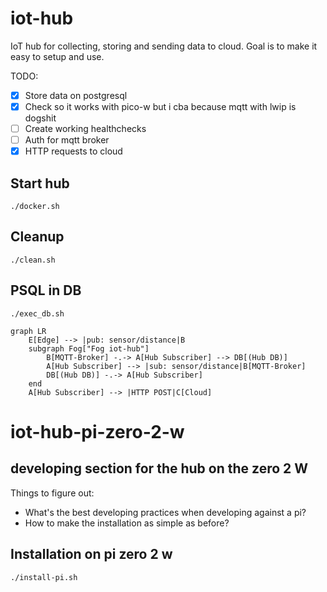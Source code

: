 # iot-hub

IoT hub for collecting, storing and sending data to cloud.
Goal is to make it easy to setup and use.

TODO:
- [x] Store data on postgresql
- [x] Check so it works with pico-w but i cba because mqtt with lwip is dogshit
- [ ] Create working healthchecks
- [ ] Auth for mqtt broker
- [x] HTTP requests to cloud

## Start hub
```
./docker.sh
```

## Cleanup
```
./clean.sh
```

## PSQL in DB
```
./exec_db.sh
```

```mermaid
graph LR
    E[Edge] --> |pub: sensor/distance|B
    subgraph Fog["Fog iot-hub"]
        B[MQTT-Broker] -.-> A[Hub Subscriber] --> DB[(Hub DB)]
        A[Hub Subscriber] --> |sub: sensor/distance|B[MQTT-Broker]
        DB[(Hub DB)] -.-> A[Hub Subscriber]
    end
    A[Hub Subscriber] --> |HTTP POST|C[Cloud]
```

# iot-hub-pi-zero-2-w

## developing section for the hub on the zero 2 W

Things to figure out:
- What's the best developing practices when developing against a pi?
- How to make the installation as simple as before?

## Installation on pi zero 2 w
```
./install-pi.sh
```
